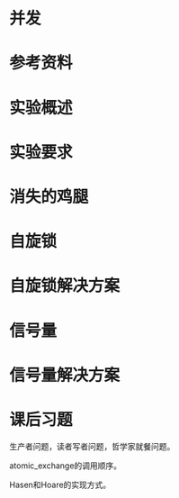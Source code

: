 # 并发

# 参考资料

# 实验概述

# 实验要求

# 消失的鸡腿



# 自旋锁



# 自旋锁解决方案

# 信号量

# 信号量解决方案

# 课后习题

生产者问题，读者写者问题，哲学家就餐问题。

atomic\_exchange的调用顺序。

Hasen和Hoare的实现方式。